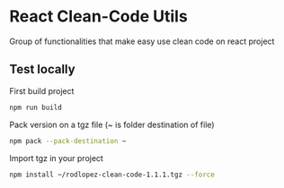 # React Clean-Code Utils

Group of functionalities that make easy use clean code on react project

## Test locally

First build project

```bash
npm run build
```

Pack version on a tgz file (~ is folder destination of file)

```bash
npm pack --pack-destination ~
```

Import tgz in your project

```bash
npm install ~/rodlopez-clean-code-1.1.1.tgz --force
```
